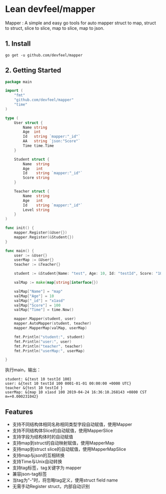 # Lean devfeel/mapper
Mapper : A simple and easy go tools for auto mapper struct to map, struct to struct, slice to slice, map to slice, map to json.

## 1. Install

```
go get -u github.com/devfeel/mapper
```

## 2. Getting Started
```go
package main

import (
	"fmt"
	"github.com/devfeel/mapper"
	"time"
)

type (
	User struct {
		Name string
		Age  int
		Id   string `mapper:"_id"`
		AA   string `json:"Score"`
		Time time.Time
	}

	Student struct {
		Name  string
		Age   int
		Id    string `mapper:"_id"`
		Score string
	}

	Teacher struct {
		Name  string
		Age   int
		Id    string `mapper:"_id"`
		Level string
	}
)

func init() {
	mapper.Register(&User{})
	mapper.Register(&Student{})
}

func main() {
	user := &User{}
	userMap := &User{}
	teacher := &Teacher{}

	student := &Student{Name: "test", Age: 10, Id: "testId", Score: "100"}

	valMap := make(map[string]interface{})

	valMap["Name"] = "map"
	valMap["Age"] = 10
	valMap["_id"] = "x1asd"
	valMap["Score"] = 100
	valMap["Time"] = time.Now()

	mapper.Mapper(student, user)
	mapper.AutoMapper(student, teacher)
	mapper.MapperMap(valMap, userMap)

	fmt.Println("student:", student)
	fmt.Println("user:", user)
	fmt.Println("teacher", teacher)
	fmt.Println("userMap:", userMap)

}


```
执行main，输出：
```
student: &{test 10 testId 100}
user: &{test 10 testId 100 0001-01-01 00:00:00 +0000 UTC}
teacher &{test 10 testId }
userMap: &{map 10 x1asd 100 2019-04-24 16:36:10.268143 +0800 CST m=+0.000231042}
```

## Features
* 支持不同结构体相同名称相同类型字段自动赋值，使用Mapper
* 支持不同结构体Slice的自动赋值，使用MapperSlice
* 支持字段为结构体时的自动赋值
* 支持map到struct的自动映射赋值，使用MapperMap
* 支持map到struct slice的自动赋值，使用MapperMapSlice
* 支持map与json的互相转换
* 支持Time与Unix自动转换
* 支持tag标签，tag关键字为 mapper
* 兼容json-tag标签
* 当tag为"-"时，将忽略tag定义，使用struct field name
* 无需手动Register struct，内部自动识别